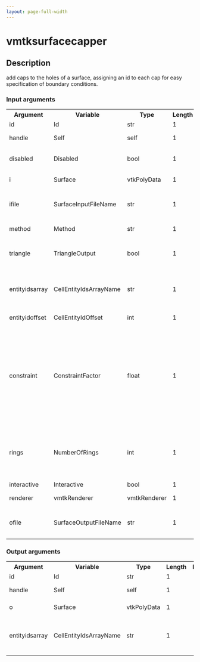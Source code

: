 ```yaml
---
layout: page-full-width
---
```

<h1>vmtksurfacecapper</h1>
<h2>Description</h2>
add caps to the holes of a surface, assigning an id to each cap for easy specification of boundary conditions.
<h3>Input arguments</h3>
<table class="vmtkscripts">
<tr>
<th>Argument</th><th>Variable</th><th>Type</th><th>Length</th><th>Range</th><th>Default</th><th>Description</th>
</tr>
<tr><td>id</td><td>Id</td><td>str</td><td>1</td><td></td><td>0</td><td>script id</td>
</tr>
<tr><td>handle</td><td>Self</td><td>self</td><td>1</td><td></td><td></td><td>handle to self</td>
</tr>
<tr><td>disabled</td><td>Disabled</td><td>bool</td><td>1</td><td></td><td>0</td><td>disable execution and piping</td>
</tr>
<tr><td>i</td><td>Surface</td><td>vtkPolyData</td><td>1</td><td></td><td></td><td>the input surface</td>
</tr>
<tr><td>ifile</td><td>SurfaceInputFileName</td><td>str</td><td>1</td><td></td><td></td><td>filename for the default Surface reader</td>
</tr>
<tr><td>method</td><td>Method</td><td>str</td><td>1</td><td>["simple","centerpoint","smooth","annular","concaveannular"]</td><td>simple</td><td>capping method</td>
</tr>
<tr><td>triangle</td><td>TriangleOutput</td><td>bool</td><td>1</td><td></td><td>1</td><td>toggle triangulation of the output</td>
</tr>
<tr><td>entityidsarray</td><td>CellEntityIdsArrayName</td><td>str</td><td>1</td><td></td><td>CellEntityIds</td><td>name of the array where the id of the caps have to be stored</td>
</tr>
<tr><td>entityidoffset</td><td>CellEntityIdOffset</td><td>int</td><td>1</td><td>(0,)</td><td>1</td><td>offset for entity ids</td>
</tr>
<tr><td>constraint</td><td>ConstraintFactor</td><td>float</td><td>1</td><td></td><td>1.0</td><td>amount of influence of the shape of the surface near the boundary on the shape of the cap ("smooth" method only)</td>
</tr>
<tr><td>rings</td><td>NumberOfRings</td><td>int</td><td>1</td><td>(0,)</td><td>8</td><td>number of rings composing the cap ("smooth" method only)</td>
</tr>
<tr><td>interactive</td><td>Interactive</td><td>bool</td><td>1</td><td></td><td>1</td><td></td>
</tr>
<tr><td>renderer</td><td>vmtkRenderer</td><td>vmtkRenderer</td><td>1</td><td></td><td></td><td>external renderer</td>
</tr>
<tr><td>ofile</td><td>SurfaceOutputFileName</td><td>str</td><td>1</td><td></td><td></td><td>filename for the default Surface writer</td>
</tr>
</table>
<h3>Output arguments</h3>
<table class="vmtkscripts">
<tr>
<th>Argument</th><th>Variable</th><th>Type</th><th>Length</th><th>Range</th><th>Default</th><th>Description</th>
</tr>
<tr><td>id</td><td>Id</td><td>str</td><td>1</td><td></td><td>0</td><td>script id</td>
</tr>
<tr><td>handle</td><td>Self</td><td>self</td><td>1</td><td></td><td></td><td>handle to self</td>
</tr>
<tr><td>o</td><td>Surface</td><td>vtkPolyData</td><td>1</td><td></td><td></td><td>the output surface</td>
</tr>
<tr><td>entityidsarray</td><td>CellEntityIdsArrayName</td><td>str</td><td>1</td><td></td><td>CellEntityIds</td><td>name of the array where the id of the caps are stored</td>
</tr>
</table>

